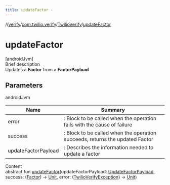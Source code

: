 ```yaml
---
title: updateFactor -
---
```

//[verify](../../index.md)/[com.twilio.verify](../index.md)/[TwilioVerify](index.md)/[updateFactor](update-factor.md)



# updateFactor  
[androidJvm]  
Brief description  
Updates a **Factor** from a **FactorPayload**  
  


## Parameters  
  
androidJvm  
  
|  Name|  Summary| 
|---|---|
| error| : Block to be called when the operation fails with the cause of failure
| success| : Block to be called when the operation succeeds, returns the updated Factor
| updateFactorPayload| : Describes the information needed to update a factor
  
  
Content  
abstract fun [updateFactor](update-factor.md)(updateFactorPayload: [UpdateFactorPayload](../../com.twilio.verify.models/-update-factor-payload/index.md), success: ([Factor](../../com.twilio.verify.models/-factor/index.md)) -> [Unit](https://kotlinlang.org/api/latest/jvm/stdlib/kotlin/-unit/index.html), error: ([TwilioVerifyException](../-twilio-verify-exception/index.md)) -> [Unit](https://kotlinlang.org/api/latest/jvm/stdlib/kotlin/-unit/index.html))  



